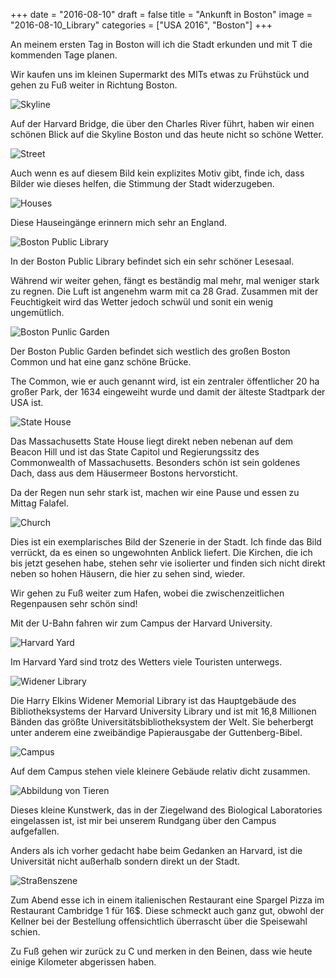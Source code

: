 +++
date = "2016-08-10"
draft = false
title = "Ankunft in Boston"
image = "2016-08-10_Library"
categories = ["USA 2016", "Boston"]
+++

An meinem ersten Tag in Boston 
will ich die Stadt erkunden und mit T die 
kommenden Tage planen.

Wir kaufen uns im kleinen Supermarkt des MITs
etwas zu Frühstück und gehen zu Fuß weiter 
in Richtung Boston. 

![Skyline](/images/2016-08-10_Skyline.jpg)

Auf der Harvard Bridge, die über den 
Charles River führt, haben wir einen schönen 
Blick auf die Skyline Boston und das heute nicht so schöne Wetter. 

![Street](/images/2016-08-10_Street.jpg)

Auch wenn es auf diesem Bild kein explizites Motiv gibt, finde ich, dass Bilder wie dieses
helfen, die Stimmung der Stadt widerzugeben. 

![Houses](/images/2016-08-10_Houses.jpg)

Diese Hauseingänge erinnern mich sehr an England. 

![Boston Public Library](/images/2016-08-10_Library.jpg)

In der Boston Public Library befindet sich ein
sehr schöner Lesesaal. 

Während wir weiter gehen, fängt es beständig
mal mehr, mal weniger stark zu regnen.
Die Luft ist angenehm warm mit ca 28 Grad. 
Zusammen mit der Feuchtigkeit wird das Wetter jedoch schwül und sonit ein wenig ungemütlich. 

![Boston Punlic Garden](/images/2016-08-10_Park.jpg)

Der Boston Public Garden befindet sich westlich des großen Boston Common und hat
eine ganz schöne Brücke. 

The Common, wie er auch genannt wird, ist
ein zentraler öffentlicher 
20 ha großer Park, der 1634 
eingeweiht wurde und damit der älteste 
Stadtpark der USA ist. 

![State House](/images/2016-08-10_Gold.jpg)

Das Massachusetts State House liegt direkt 
neben nebenan auf dem Beacon Hill und 
ist das State Capitol und Regierungssitz 
des Commonwealth of Massachusetts. 
Besonders schön ist sein goldenes Dach, 
dass aus dem Häusermeer Bostons hervorsticht. 

Da der Regen nun sehr stark ist, machen wir
eine Pause und essen zu Mittag Falafel. 

![Church](/images/2016-08-10_Church.jpg)

Dies ist ein exemplarisches Bild der Szenerie
in der Stadt. 
Ich finde das Bild verrückt, da es einen so ungewohnten Anblick liefert.
Die Kirchen, die ich bis jetzt gesehen habe, stehen sehr vie isolierter 
und finden sich nicht direkt neben so hohen Häusern, die hier zu sehen sind, wieder.

Wir gehen zu Fuß weiter zum Hafen, wobei
die zwischenzeitlichen Regenpausen sehr schön sind!

Mit der U-Bahn fahren wir zum Campus der Harvard University. 

![Harvard Yard](/images/2016-08-10_Harvard.jpg)

Im Harvard Yard sind trotz des Wetters 
viele Touristen unterwegs. 

![Widener Library](/images/2016-08-10_Widener-Library.jpg)

Die Harry Elkins Widener Memorial Library
ist das Hauptgebäude des Bibliotheksystems der Harvard University Library
und ist mit 16,8 Millionen Bänden das größte Universitätsbibliotheksystem der Welt. 
Sie beherbergt unter anderem eine zweibändige Papierausgabe der Guttenberg-Bibel. 

![Campus](/images/2016-08-10_Campus.jpg)

Auf dem Campus stehen viele kleinere Gebäude 
relativ dicht zusammen. 

![Abbildung von Tieren](/images/2016-08-10_Animals.jpg)

Dieses kleine Kunstwerk, das in der Ziegelwand 
des Biological Laboratories eingelassen ist, 
ist mir bei unserem Rundgang über den Campus aufgefallen. 

Anders als ich vorher gedacht habe beim Gedanken an Harvard, 
ist die Universität nicht außerhalb sondern direkt un der Stadt. 


![Straßenszene](/images/2016-08-10_Flag.jpg)

Zum Abend esse ich in einem italienischen
Restaurant eine Spargel Pizza im Restaurant Cambridge 1 für 16$. Diese schmeckt auch ganz gut, obwohl der Kellner bei der Bestellung offensichtlich überrascht über die Speisewahl schien. 

Zu Fuß gehen wir zurück zu C und merken in 
den Beinen, dass wie heute einige Kilometer abgerissen haben. 